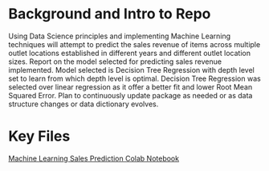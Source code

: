 <h1>Background and Intro to Repo</h1>
Using Data Science principles and implementing Machine Learning techniques will attempt to predict the sales revenue of items across multiple outlet locations established in different years and different outlet location sizes.
Report on the model selected for predicting sales revenue implemented.
Model selected is Decision Tree Regression with depth level set to learn from which depth level is optimal.
Decision Tree Regression was selected over linear regression as it offer a better fit and lower Root Mean Squared Error.
Plan to continuously update package as needed or as data structure changes or data dictionary evolves.

<h1>Key Files</h1>
<p><a href="/Machine Learning Sales Prediction Model.ipynb">Machine Learning Sales Prediction Colab Notebook</p>
